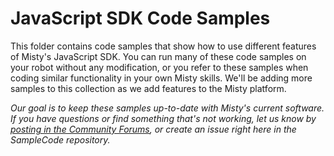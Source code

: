 # JavaScript SDK Code Samples

This folder contains code samples that show how to use different features of Misty's JavaScript SDK. You can run many of these code samples on your robot without any modification, or you refer to these samples when coding similar functionality in your own Misty skills. 
We'll be adding more samples to this collection as we add features to the Misty platform.

*Our goal is to keep these samples up-to-date with Misty's current software. If you have questions or find something that's not working, let us know by [posting in the Community Forums](https://community.mistyrobotics.com/c/support), or create an issue right here in the SampleCode repository.*